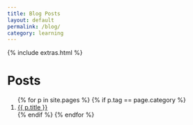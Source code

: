 ```yaml
---
title: Blog Posts
layout: default
permalink: /blog/
category: learning
---
```


{% include extras.html %}
<h1>Posts</h1>
<ol>
{% for p in site.pages %}
  {% if p.tag == page.category %}
  <li>
    <a href="{{ p.url }}">{{ p.title }}</a>
  </li>
  {% endif %}
{% endfor %}
</ol>
